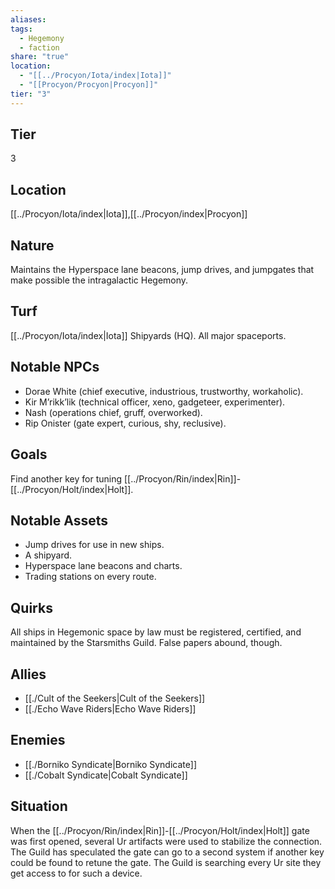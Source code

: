 ```yaml
---
aliases: 
tags:
  - Hegemony
  - faction
share: "true"
location:
  - "[[../Procyon/Iota/index|Iota]]"
  - "[[Procyon/Procyon|Procyon]]"
tier: "3"
---
```

## Tier

3

## Location

[[../Procyon/Iota/index|Iota]],[[../Procyon/index|Procyon]]

## Nature
Maintains the Hyperspace lane beacons, jump drives, and jumpgates that make possible the intragalactic Hegemony.

## Turf
[[../Procyon/Iota/index|Iota]] Shipyards (HQ). All major spaceports.

## Notable NPCs
- Dorae White (chief executive, industrious, trustworthy, workaholic).
- Kir M’rikk’lik (technical officer, xeno, gadgeteer, experimenter).
- Nash (operations chief, gruff, overworked).
- Rip Onister (gate expert, curious, shy, reclusive).

## Goals
Find another key for tuning [[../Procyon/Rin/index|Rin]]-[[../Procyon/Holt/index|Holt]].

## Notable Assets
- Jump drives for use in new ships.
- A shipyard.
- Hyperspace lane beacons and charts.
- Trading stations on every route.

## Quirks
All ships in Hegemonic space by law must be registered, certified, and maintained by the Starsmiths Guild. False papers abound, though.

## Allies
- [[./Cult of the Seekers|Cult of the Seekers]]
- [[./Echo Wave Riders|Echo Wave Riders]]

## Enemies
- [[./Borniko Syndicate|Borniko Syndicate]]
- [[./Cobalt Syndicate|Cobalt Syndicate]]

## Situation
When the [[../Procyon/Rin/index|Rin]]-[[../Procyon/Holt/index|Holt]] gate was first opened, several Ur artifacts were used to stabilize the connection. The Guild has speculated the gate can go to a second system if another key could be found to retune the gate. The Guild is searching every Ur site they get access to for such a device.
